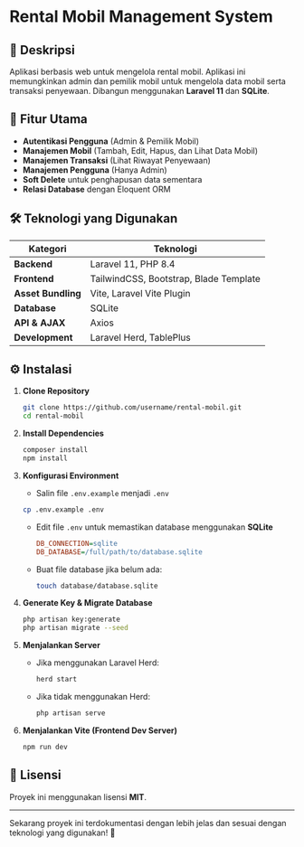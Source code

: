 # Rental Mobil Management System

## 📌 Deskripsi
Aplikasi berbasis web untuk mengelola rental mobil. Aplikasi ini memungkinkan admin dan pemilik mobil untuk mengelola data mobil serta transaksi penyewaan. Dibangun menggunakan **Laravel 11** dan **SQLite**.

## 🚀 Fitur Utama
- **Autentikasi Pengguna** (Admin & Pemilik Mobil)
- **Manajemen Mobil** (Tambah, Edit, Hapus, dan Lihat Data Mobil)
- **Manajemen Transaksi** (Lihat Riwayat Penyewaan)
- **Manajemen Pengguna** (Hanya Admin)
- **Soft Delete** untuk penghapusan data sementara
- **Relasi Database** dengan Eloquent ORM

## 🛠️ Teknologi yang Digunakan
| **Kategori**         | **Teknologi**          |
|---------------------|----------------------|
| **Backend**        | Laravel 11, PHP 8.4  |
| **Frontend**       | TailwindCSS, Bootstrap, Blade Template |
| **Asset Bundling** | Vite, Laravel Vite Plugin |
| **Database**       | SQLite |
| **API & AJAX**     | Axios |
| **Development**    | Laravel Herd, TablePlus |

## ⚙️ Instalasi

1. **Clone Repository**
   ```bash
   git clone https://github.com/username/rental-mobil.git
   cd rental-mobil
   ```

2. **Install Dependencies**
   ```bash
   composer install
   npm install
   ```

3. **Konfigurasi Environment**
   - Salin file `.env.example` menjadi `.env`
   ```bash
   cp .env.example .env
   ```
   - Edit file `.env` untuk memastikan database menggunakan **SQLite**
     ```ini
     DB_CONNECTION=sqlite
     DB_DATABASE=/full/path/to/database.sqlite
     ```
   - Buat file database jika belum ada:
     ```bash
     touch database/database.sqlite
     ```

4. **Generate Key & Migrate Database**
   ```bash
   php artisan key:generate
   php artisan migrate --seed
   ```

5. **Menjalankan Server**
   - Jika menggunakan Laravel Herd:
     ```bash
     herd start
     ```
   - Jika tidak menggunakan Herd:
     ```bash
     php artisan serve
     ```
   
6. **Menjalankan Vite (Frontend Dev Server)**
   ```bash
   npm run dev
   ```

## 📜 Lisensi
Proyek ini menggunakan lisensi **MIT**.

---
Sekarang proyek ini terdokumentasi dengan lebih jelas dan sesuai dengan teknologi yang digunakan! 🚀

